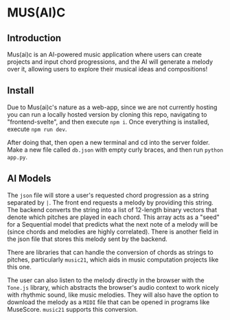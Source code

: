 # MUS(AI)C

## Introduction

Mus(ai)c is an AI-powered music application where users can create projects and input chord progressions, and the AI will generate a melody over it, allowing users to explore their musical ideas and compositions!

## Install

Due to Mus(ai)c's nature as a web-app, since we are not currently hosting you can run a locally hosted version by cloning this repo, navigating to "frontend-svelte", and then execute `npm i`. Once everything is installed, execute `npm run dev`.

After doing that, then open a new terminal and cd into the server folder. Make a new file called `db.json` with empty curly braces, and then run `python app.py`.

<!-- ## Configuration (?) -->

<!-- ## Data Sets (?) -->

## AI Models

The `json` file will store a user's requested chord progression as a string separated by `|`. The front end requests a melody by providing this string. The backend converts the string into a list of 12-length binary vectors that denote which pitches are played in each chord. This array acts as a "seed" for a Sequential model that predicts what the next note of a melody will be (since chords and melodies are highly correlated). There is another field in the json file that stores this melody sent by the backend.

There are libraries that can handle the conversion of chords as strings to pitches, particularly `music21`, which aids in music computation projects like this one.

The user can also listen to the melody directly in the browser with the `Tone.js` library, which abstracts the browser's audio context to work nicely with rhythmic sound, like music melodies. They will also have the option to download the melody as a `MIDI` file that can be opened in programs like MuseScore. `music21` supports this conversion.
